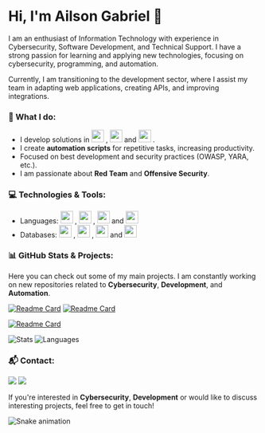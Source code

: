 # Hi, I'm Ailson Gabriel 👋

I am an enthusiast of Information Technology with experience in Cybersecurity, Software Development, and Technical Support. I have a strong passion for learning and applying new technologies, focusing on cybersecurity, programming, and automation.

Currently, I am transitioning to the development sector, where I assist my team in adapting web applications, creating APIs, and improving integrations.

### 🚀 What I do:
- I develop solutions in 
            <img src="https://cdn.jsdelivr.net/gh/devicons/devicon@latest/icons/python/python-original.svg" width="25" height="25" />
          , 
            <img src="https://cdn.jsdelivr.net/gh/devicons/devicon@latest/icons/csharp/csharp-original.svg" width="25" height="25"/>
           and 
            <img src="https://cdn.jsdelivr.net/gh/devicons/devicon@latest/icons/javascript/javascript-original.svg" width="25" height="25"/>
          .
- I create **automation scripts** for repetitive tasks, increasing productivity.
- Focused on best development and security practices (OWASP, YARA, etc.).
- I am passionate about **Red Team** and **Offensive Security**.

### 💻 Technologies & Tools:
- Languages: <img src="https://cdn.jsdelivr.net/gh/devicons/devicon@latest/icons/python/python-original.svg" width="25" height="25" />
          , 
            <img src="https://cdn.jsdelivr.net/gh/devicons/devicon@latest/icons/csharp/csharp-original.svg" width="25" height="25"/>
           ,
            <img src="https://cdn.jsdelivr.net/gh/devicons/devicon@latest/icons/cplusplus/cplusplus-original.svg" width="25" height="25"/>
           and 
            <img src="https://cdn.jsdelivr.net/gh/devicons/devicon@latest/icons/javascript/javascript-original.svg" width="25" height="25"/>
- Databases: 
            <img src="https://cdn.jsdelivr.net/gh/devicons/devicon@latest/icons/mysql/mysql-original.svg" width="25" height="25"/>
          , 
            <img src="https://cdn.jsdelivr.net/gh/devicons/devicon@latest/icons/sqlite/sqlite-original.svg" width="25" height="25"/>
          , 
            <img src="https://cdn.jsdelivr.net/gh/devicons/devicon@latest/icons/postgresql/postgresql-original.svg" width="25" height="25"/>
            and
            <img src="https://cdn.jsdelivr.net/gh/devicons/devicon@latest/icons/azuresqldatabase/azuresqldatabase-original.svg" width="25" height="25"/>
          


### 📊 GitHub Stats & Projects:
Here you can check out some of my main projects. I am constantly working on new repositories related to **Cybersecurity**, **Development**, and **Automation**.

[![Readme Card](https://github-readme-stats.vercel.app/api/pin/?username=ailsongabriel&repo=CyberShield-Finder&theme=transparent)](https://github.com/ailsongabriel/CyberShield-Finder)
[![Readme Card](https://github-readme-stats.vercel.app/api/pin/?username=ailsongabriel&repo=GetFileHashes&theme=transparent&description_lines_count=2&card_width=700)](https://github.com/ailsongabriel/GetFileHashes)

[![Readme Card](https://github-readme-stats.vercel.app/api/pin/?username=ailsongabriel&repo=YaraRuleGenerator&theme=transparent)](https://github.com/ailsongabriel/YaraRuleGenerator)


![Stats](https://github-readme-stats.vercel.app/api?username=ailsongabriel&theme=transparent&show_icons=true&hide_border=false&count_private=true&include_all_commits=true&text_bold=true) 
![Languages](https://github-readme-stats.vercel.app/api/top-langs/?username=ailsongabriel&theme=transparent&langs_count=3&text_bold=true) 

### 📬 Contact:

<div>
<a href = "mailto:ailson.gabriel.sv@gmail.com"><img loading="lazy" src="https://img.shields.io/badge/Gmail-D14836?style=for-the-badge&logo=gmail&logoColor=white" target="_blank"></a>
<a href="https://www.linkedin.com/in/ailsongabriel/" target="_blank"><img loading="lazy" src="https://img.shields.io/badge/-LinkedIn-%230077B5?style=for-the-badge&logo=linkedin&logoColor=white" target="_blank"></a>   
</div>

If you're interested in **Cybersecurity**, **Development** or would like to discuss interesting projects, feel free to get in touch!

![Snake animation](https://github.com/ailsongabriel/ailsongabriel/blob/output/github-contribution-grid-snake.svg)
